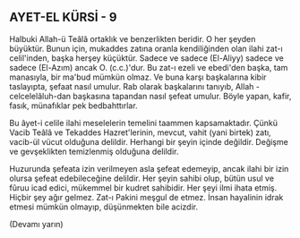 ## AYET-EL KÜRSİ - 9

Halbuki Allah-ü Teâlâ ortaklık ve benzer­likten beridir. O her şeyden büyüktür. Bunun için, mukaddes zatına oranla kendiliğinden olan ilahi zat-ı celil'inden, başka herşey kü­çüktür. Sadece ve sadece (El-Aliyy) sadece ve sadece (El-Azım) ancak O. (c.c.)'dur. Bu zat-ı ezeli ve ebedi'den başka, tam manasıy­la, bir ma'bud mümkün olmaz. Ve buna karşı başkalarına kibir taslayıpta, şefaat nasıl umu­lur. Rab olarak başkalarını tanıyıb, Allah -celcelelâluh-dan başkasına tapandan nasıl şe­feat umulur. Böyle yapan, kafir, fasık, müna­fıklar pek bedbahttırlar.

Bu âyet-i celile ilahi meselelerin temeli­ni taammen kapsamaktadır. Çünkü Vacib Te­âlâ ve Tekaddes Hazret'lerinin, mevcut, va­hit (yani birtek) zatı, vacib-ül vücut olduğuna delildir. Herhangi bir şeyin içinde değildir. De­ğişme ve gevşeklikten temizlenmiş olduğuna delildir.

Huzurunda şefeata izin verilmeyen asla şefeat edemeyip, ancak ilahi bir izin olursa şefeat edebileceğine delildir. Her şeyin sahibi olup, bütün usul ve fûruu icad edici, mükem­mel bir kudret sahibidir. Her şeyi ilmi ihata et­miş. Hiçbir şey ağır gelmez. Zat-ı Pakini meş­gul de etmez. İnsan hayalinin idrak etmesi mümkün olmayıp, düşünmekten bile acizdir.

(Devamı yarın)
